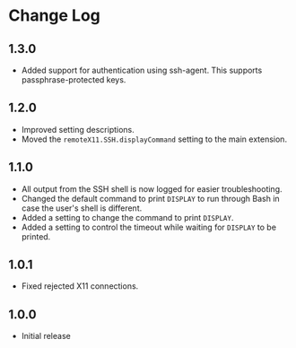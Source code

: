 # Change Log

## 1.3.0

- Added support for authentication using ssh-agent. This supports passphrase-protected keys.

## 1.2.0

- Improved setting descriptions.
- Moved the `remoteX11.SSH.displayCommand` setting to the main extension.

## 1.1.0

- All output from the SSH shell is now logged for easier troubleshooting.
- Changed the default command to print `DISPLAY` to run through Bash in case the user's shell is different.
- Added a setting to change the command to print `DISPLAY`.
- Added a setting to control the timeout while waiting for `DISPLAY` to be printed.

## 1.0.1

- Fixed rejected X11 connections.

## 1.0.0

- Initial release